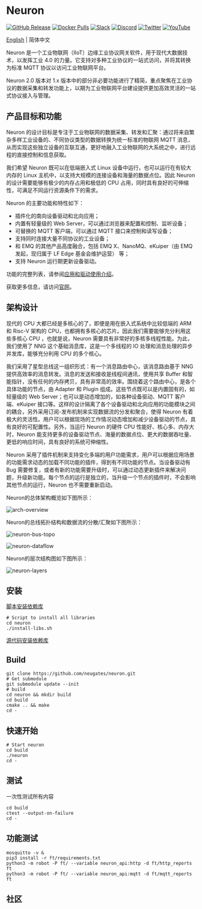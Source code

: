 # Neuron

[![GitHub Release](https://img.shields.io/github/release/neugates/neuron?color=brightgreen&label=Release)](https://github.com/neugates/neuron/releases)
[![Docker Pulls](https://img.shields.io/docker/pulls/neugates/neuron?label=Docker%20Pulls)](https://hub.docker.com/r/neugates/neuron)
[![Slack](https://img.shields.io/badge/Slack-Neuron-39AE85?logo=slack)](https://slack-invite.emqx.io/)
[![Discord](https://img.shields.io/discord/931086341838622751?label=Discord&logo=discord)](https://discord.gg/xYGf3fQnES)
[![Twitter](https://img.shields.io/badge/Follow-EMQ-1DA1F2?logo=twitter)](https://twitter.com/EMQTech)
[![YouTube](https://img.shields.io/badge/Subscribe-EMQ-FF0000?logo=youtube)](https://www.youtube.com/channel/UC5FjR77ErAxvZENEWzQaO5Q)

[English](https://github.com/neugates/neuron/blob/main/README.md) | 简体中文

Neuron 是一个工业物联网（IIoT）边缘工业协议网关软件，用于现代大数据技术，以发挥工业 4.0 的力量。它支持对多种工业协议的一站式访问，并将其转换为标准 MQTT 协议以访问工业物联网平台。

Neuron 2.0 版本对 1.x 版本中的部分非必要功能进行了精简，重点聚焦在工业协议的数据采集和转发功能上，以期为工业物联网平台建设提供更加高效灵活的一站式协议接入与管理。

## 产品目标和功能

Neuron 的设计目标是专注于工业物联网的数据采集、转发和汇聚：通过将来自繁杂多样工业设备的、不同协议类型的数据转换为统一标准的物联网 MQTT 消息，从而实现这些独立设备的互联互通，更好地融入工业物联网的大系统之中，进行远程的直接控制和信息获取。

我们希望 Neuron 既可以在低端嵌入式 Linux 设备中运行，也可以运行在有较大内存的 Linux 主机中，以支持大规模的连接设备和海量的数据点位。因此 Neuron 的设计需要能够有极少的内存占用和极低的 CPU 占用，同时具有良好的可伸缩性，可满足不同运行资源条件下的需求。

Neuron 的主要功能和特性如下：

- 插件化的南向设备驱动和北向应用；
- 内置有轻量级的 Web Server，可以通过浏览器来配置和控制、监听设备；
- 可替换的 MQTT 客户端，可以通过 MQTT 接口来控制和读写设备；
- 支持同时连接大量不同协议的工业设备；
- 和 EMQ 的其他产品高度融合，包括 EMQ X、NanoMQ、eKuiper（由 EMQ 发起，现归属于 LF Edge 基金会维护运营） 等；
- 支持 Neuron 运行期更新设备驱动。

功能的完整列表，请参阅[应用和驱动使用介绍](https://github.com/neugates/nep/blob/main/docs/neuron2.x-driver.md)。

获取更多信息，请访问[官网](https://www.emqx.com/zh/products/neuron)。

## 架构设计

现代的 CPU 大都已经是多核心的了，即便是用在嵌入式系统中比较低端的 ARM 和 Risc-V 架构的 CPU，也都拥有多核心的芯片。因此我们需要能够充分利用这些多核心 CPU ，也就是说，Neuron 需要具有非常好的多核多线程性能。为此，我们使用了 NNG 这个基础消息库，这是一个多线程的 IO 处理和消息处理的异步并发库，能够充分利用 CPU 的多个核心。

我们采用了星型总线这一组织形式：有一个消息路由中心，该消息路由基于 NNG 提供高效率的消息转发。消息的发送和接收是线程间通讯，使用共享 Buffer 和智能指针，没有任何的内存拷贝，具有非常高的效率。围绕着这个路由中心，是各个具体功能的节点，由 Adapter 和 Plugin 组成。这些节点既可以是内置固有的，如轻量级的 Web Server；也可以是动态增加的，如各种设备驱动、MQTT 客户端、eKuiper 接口等。这样的设计隔离了各个设备驱动和北向应用的功能模块之间的耦合，另外采用订阅-发布机制来实现数据流的分发和聚合，使得 Neuron 有着极大的灵活性。用户可以根据现场的工作情况动态增加和减少设备驱动的节点，具有良好的可配置性。另外，当运行 Neuron 的硬件 CPU 性能好、核心多、内存大时，Neuron 能支持更多的设备驱动节点、海量的数据点位、更大的数据吞吐量、更低的响应时间，具有良好的系统可伸缩性。

Neuron 采用了插件机制来支持变化多端的用户功能需求，用户可以根据应用场景的功能需求动态的加载不同功能的插件，得到有不同功能的节点。当设备驱动有 Bug 需要修复，或者有新的功能需要升级时，可以通过动态更新插件来解决问题，升级新功能。每个节点的运行是独立的，当升级一个节点的插件时，不会影响其他节点的运行，Neuron 也不需要重新启动。

Neuron的总体架构概览如下图所示：

![arch-overview](docs/pictures/neuron-arch-overview.png)

Neuron的总线拓扑结构和数据流的分散/汇聚如下图所示：

![neuron-bus-topo](docs/pictures/neuron-bus-topo.png)

![neuron-dataflow](docs/pictures/neuron-dataflow.png)

Neuron的层次结构图如下图所示：

![neuron-layers](docs/pictures/neuron-layers.png)


## 安装

[脚本安装依赖库](https://github.com/neugates/neuron/blob/main/install-libs.sh)

```shell
# Script to install all libraries
cd neuron 
./install-libs.sh
```

[源代码安装依赖库](https://github.com/lixiumei123/neuron/blob/main/Install-dependent-libraries.md)

## Build

```shell
git clone https://github.com/neugates/neuron.git
# Get submodule
git submodule update --init
# build
cd neuron && mkdir build 
cd build
cmake .. && make
cd -
```

## 快速开始

```shell
# Start neuron
cd build
./neuron
cd -
```

## 测试

一次性测试所有内容

```shell
cd build
ctest --output-on-failure
cd -
```

## 功能测试

```shell
mosquitto -v &
pip3 install -r ft/requirements.txt
python3 -m robot -P ft/ --variable neuron_api:http -d ft/http_reports ft
python3 -m robot -P ft/ --variable neuron_api:mqtt -d ft/mqtt_reports ft

```



## 社区
